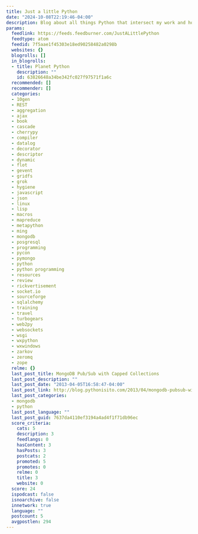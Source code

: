 ```yaml
---
title: Just a little Python
date: "2024-10-08T22:19:46-04:00"
description: Blog about all things Python that intersect my work and hobbies
params:
  feedlink: https://feeds.feedburner.com/JustALittlePython
  feedtype: atom
  feedid: 7f5aae1f45303e18ed90258482a0298b
  websites: {}
  blogrolls: []
  in_blogrolls:
  - title: Planet Python
    description: ""
    id: 63826648a34be342fc027f97571f1a6c
  recommended: []
  recommender: []
  categories:
  - 10gen
  - REST
  - aggregation
  - ajax
  - book
  - cascade
  - cherrypy
  - compiler
  - datalog
  - decorator
  - descriptor
  - dynamic
  - flot
  - gevent
  - gridfs
  - grok
  - hygiene
  - javascript
  - json
  - linux
  - lisp
  - macros
  - mapreduce
  - metapython
  - ming
  - mongodb
  - posgresql
  - programming
  - pycon
  - pymongo
  - python
  - python programming
  - resources
  - review
  - rickvertisement
  - socket.io
  - sourceforge
  - sqlalchemy
  - training
  - travel
  - turbogears
  - web2py
  - websockets
  - wsgi
  - wxpython
  - wxwindows
  - zarkov
  - zeromq
  - zope
  relme: {}
  last_post_title: MongoDB Pub/Sub with Capped Collections
  last_post_description: ""
  last_post_date: "2013-04-05T16:58:47-04:00"
  last_post_link: http://blog.pythonisito.com/2013/04/mongodb-pubsub-with-capped-collections.html
  last_post_categories:
  - mongodb
  - python
  last_post_language: ""
  last_post_guid: 7637da4110ef3194a4ad4f1f71db96ec
  score_criteria:
    cats: 5
    description: 3
    feedlangs: 0
    hasContent: 3
    hasPosts: 3
    postcats: 2
    promoted: 5
    promotes: 0
    relme: 0
    title: 3
    website: 0
  score: 24
  ispodcast: false
  isnoarchive: false
  innetwork: true
  language: ""
  postcount: 5
  avgpostlen: 294
---
```

